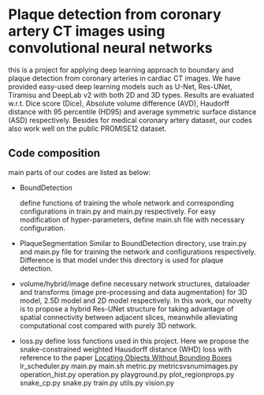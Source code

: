 # Plaque detection from coronary artery CT images using convolutional neural networks
this is a project for applying deep learning approach to boundary and plaque detection from coronary arteries in cardiac CT images. We have provided easy-used deep learning models such as U-Net, Res-UNet, Tiramisu and DeepLab v2 with both 2D and 3D types. Results are evaluated w.r.t. Dice score (Dice), Absolute volume difference (AVD), Haudorff distance with 95 percentile (HD95) and average symmetric surface distance (ASD) respectively. Besides for medical coronary artery dataset, our codes also work well on the public PROMISE12 dataset. 

## Code composition
main parts of our codes are listed as below:
- BoundDetection

  define functions of training the whole network and corresponding configurations in train.py and main.py respectively. For easy modification of hyper-parameters, define main.sh file with necessary configuration.
- PlaqueSegmentation
  Similar to BoundDetection directory, use train.py and main.py file for training the network and configurations respectively. Difference is that model under this directory is used for plaque detection.
- volume/hybrid/image
  define necessary network structures, dataloader and transforms (image pre-processing and data augmentation) for 3D model, 2.5D model and 2D model respectively. In this work, our novelty is to propose a hybrid Res-UNet structure for taking advantage of spatial connectivity between adjacent slices, meanwhile alleviating computational cost compared with purely 3D network. 
- loss.py
  define loss functions used in this project. Here we propose the snake-constrained weighted Hausdorff distance (WHD) loss with reference to the paper [Locating Objects Without Bounding Boxes](https://arxiv.org/pdf/1806.07564.pdf)
lr_scheduler.py
main.py
main.sh
metric.py
metricsvsnumimages.py
operation_hist.py
operation.py
playground.py
plot_regionprops.py
snake_cp.py
snake.py
train.py
utils.py
vision.py
